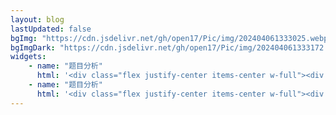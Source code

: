 ```yaml
---
layout: blog
lastUpdated: false
bgImg: "https://cdn.jsdelivr.net/gh/open17/Pic/img/202404061333025.webp"
bgImgDark: "https://cdn.jsdelivr.net/gh/open17/Pic/img/202404061333172.jpeg"
widgets:
    - name: "题目分析"
      html: '<div class="flex justify-center items-center w-full"><div id="code-chart"></div></div>'
    - name: "题目分析"
      html: '<div class="flex justify-center items-center w-full"><div id="code-date"></div></div>'
---
```


<script setup>
import { data as posts } from '../../node_modules/vitepress-theme-open17/libs/posts.data.js'
import { data as problems } from '../../auto/problems.data.js'
import * as echarts from 'echarts';
import { onMounted } from 'vue';
import { useData } from "vitepress";
const { theme } = useData()
const blogConfig = theme.value.blog;

const props = defineProps({
  hideAvatar:Boolean
})

function getVirtualData(year) {
  const date = +echarts.time.parse(year + '-01-01');
  const end = +echarts.time.parse(year + '-02-28');
  const dayTime = 3600 * 24 * 1000;
  const data = [];
  for (let time = date; time <= end; time += dayTime) {
    data.push([
      echarts.time.format(time, '{yyyy}-{MM}-{dd}', false),
      Math.floor(Math.random() * 12)
    ]);
  }
  return data;
}

onMounted(() => {

    let chartDom = document.getElementById('code-chart');
    let myChart = echarts.init(chartDom);
    let option;
    const problemCnt = []

    Object.keys(problems.typeCount).forEach(p => {
        problemCnt.push({ value: problems.typeCount[p], name: p });
    });

    option = {
        tooltip: {
            trigger: 'item'
        },
         series: [
            {
                name: '题数统计',
                type: 'pie',
                radius: ['40%', '70%'],
                avoidLabelOverlap: false,
                label: {
                    show: false,
                    position: 'center'
                },
                emphasis: {
                    label: {
                        show: false,
                        fontSize: 16,
                    }
                },
                labelLine: {
                    show: false,
                },
                data: problemCnt,
            }
        ]
    };

    option && myChart.setOption(option);

    let dateDom = document.getElementById('code-date');
    let myDate = echarts.init(dateDom);
    let option2;

    const now = new Date();
    const formattedDate = `${now.getFullYear()}-${(now.getMonth() + 1).toString().padStart(2, '0')}`;
    option2 = {
        tooltip: {
            position: 'top',
            formatter: function (p) {
            const format = echarts.time.format(p.data[0], '{yyyy}-{MM}-{dd}', false);
            return format + ': ' + p.data[1]+"题";
            }
        },
        visualMap: {
            show: false,
            min: 0,
            max: 10,
            left: 'center',
            inRange: {
                color: ['#C7DBFF','#5291FF']
            },
        },
        calendar: {
            range: formattedDate,
            orient: 'vertical',
            left: 'center',
            top: 'middle',
            cellSize: [30 ,30],
            monthLabel: {
                show: false
            },
            yearLabel:{
                show:false
            }
        },
        series: {
            type: 'heatmap',
            coordinateSystem: 'calendar',
            data: Object.entries(problems["dateCount"])
        }
    };

    option2 && myDate.setOption(option2);

})
</script>

<style>
#code-chart{
width: 20rem;
height: 20rem;
}
@media (min-width: 768px) {
    #code-chart {
        /* width:20rem; */
        height:20rem;
    }
}
#code-date{
width: 100%;
height: 30rem;
}
@media (min-width: 768px) {
    #code-date {
        width:20rem;
        height:20rem;
    }
}
</style>